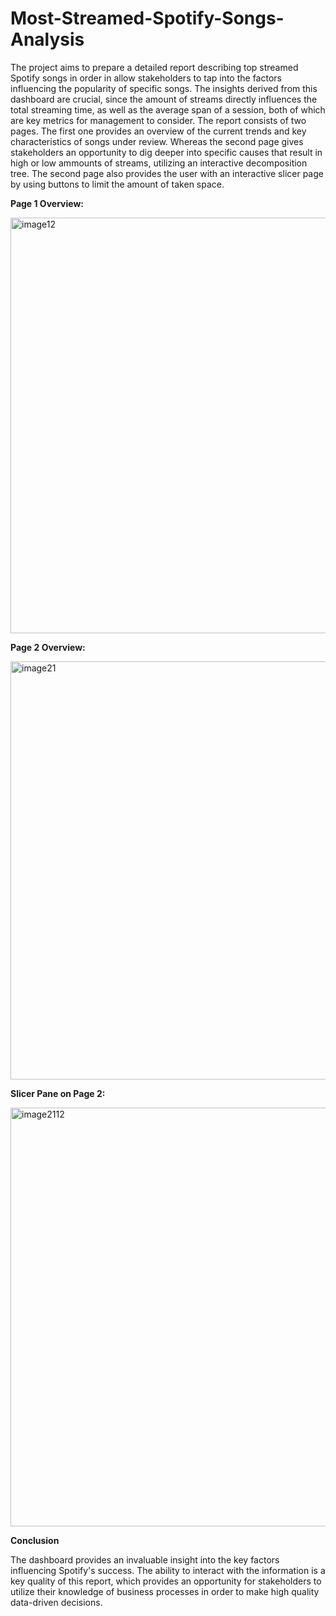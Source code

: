 # Most-Streamed-Spotify-Songs-Analysis

The project aims to prepare a detailed report describing top streamed Spotify songs in order in allow stakeholders to tap into the factors influencing the popularity of specific songs. The insights derived from this dashboard are crucial, since the amount of streams directly influences the total streaming time, as well as the average span of a session, both of which are key metrics for management to consider. The report consists of two pages. The first one provides an overview of the current trends and key characteristics of songs under review. Whereas the second page gives stakeholders an opportunity to dig deeper into specific causes that result in high or low ammounts of streams, utilizing an interactive decomposition tree. The second page also provides the user with an interactive slicer page by using buttons to limit the amount of taken space.

**Page 1 Overview:**

<img width="665" alt="image12" src="https://github.com/konstiaa/Most-Streamed-Spotify-Songs-Analysis/assets/150454292/85abcd49-d087-41fd-aabb-f5a2eaf0e923">

**Page 2 Overview:**

<img width="669" alt="image21" src="https://github.com/konstiaa/Most-Streamed-Spotify-Songs-Analysis/assets/150454292/ca8240f6-cb27-4956-9d2c-92597cc0967e">

**Slicer Pane on Page 2:**

<img width="670" alt="image2112" src="https://github.com/konstiaa/Most-Streamed-Spotify-Songs-Analysis/assets/150454292/609fb47e-24e5-47d2-98ce-22961599af8f">

**Conclusion**

The dashboard provides an invaluable insight into the key factors influencing Spotify's success. The ability to interact with the information is a key quality of this report, which provides an opportunity for stakeholders to utilize their knowledge of business processes in order to make high quality data-driven decisions.
